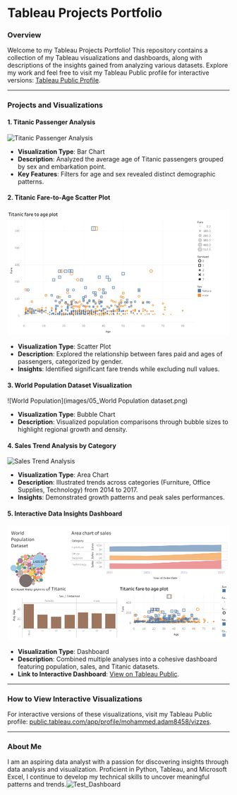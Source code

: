 # **Tableau Projects Portfolio**

### **Overview**
Welcome to my Tableau Projects Portfolio! This repository contains a collection of my Tableau visualizations and dashboards, along with descriptions of the insights gained from analyzing various datasets. Explore my work and feel free to visit my Tableau Public profile for interactive versions: [Tableau Public Profile](https://public.tableau.com/app/profile/mohammed.adam8458/vizzes).

---

### **Projects and Visualizations**

#### **1. Titanic Passenger Analysis**
![Titanic Passenger Analysis](images/titanic-passenger-analysis.png)  
- **Visualization Type**: Bar Chart  
- **Description**: Analyzed the average age of Titanic passengers grouped by sex and embarkation point.  
- **Key Features**: Filters for age and sex revealed distinct demographic patterns.

#### **2. Titanic Fare-to-Age Scatter Plot**
![Titanic Fare vs Age](images/03_dynamic_scatterplot.png)  
- **Visualization Type**: Scatter Plot  
- **Description**: Explored the relationship between fares paid and ages of passengers, categorized by gender.  
- **Insights**: Identified significant fare trends while excluding null values.

#### **3. World Population Dataset Visualization**
![World Population](images/05_World Population dataset.png)  
- **Visualization Type**: Bubble Chart  
- **Description**: Visualized population comparisons through bubble sizes to highlight regional growth and density.  

#### **4. Sales Trend Analysis by Category**
![Sales Trend Analysis](images/sales-trend-analysis.png)  
- **Visualization Type**: Area Chart  
- **Description**: Illustrated trends across categories (Furniture, Office Supplies, Technology) from 2014 to 2017.  
- **Insights**: Demonstrated growth patterns and peak sales performances.

#### **5. Interactive Data Insights Dashboard**
![Interactive Dashboard](images/Test_Dashboard.png)  
- **Visualization Type**: Dashboard  
- **Description**: Combined multiple analyses into a cohesive dashboard featuring population, sales, and Titanic datasets.  
- **Link to Interactive Dashboard**: [View on Tableau Public](https://public.tableau.com/app/profile/mohammed.adam8458/vizzes).

---

### **How to View Interactive Visualizations**
For interactive versions of these visualizations, visit my Tableau Public profile: [public.tableau.com/app/profile/mohammed.adam8458/vizzes](https://public.tableau.com/app/profile/mohammed.adam8458/vizzes).

---

### **About Me**
I am an aspiring data analyst with a passion for discovering insights through data analysis and visualization. Proficient in Python, Tableau, and Microsoft Excel, I continue to develop my technical skills to uncover meaningful patterns and trends.![Test_Dashboard](https://github.com/user-attachments/assets/e7dfed17-c6be-48ec-aab7-140040840f43)
